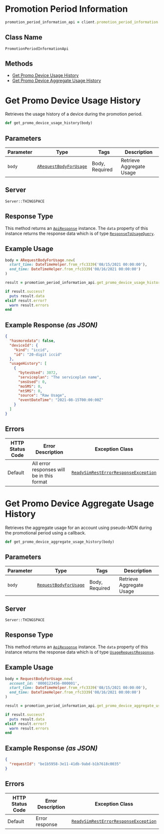 # Promotion Period Information

```ruby
promotion_period_information_api = client.promotion_period_information
```

## Class Name

`PromotionPeriodInformationApi`

## Methods

* [Get Promo Device Usage History](../../doc/controllers/promotion-period-information.md#get-promo-device-usage-history)
* [Get Promo Device Aggregate Usage History](../../doc/controllers/promotion-period-information.md#get-promo-device-aggregate-usage-history)


# Get Promo Device Usage History

Retrieves the usage history of a device during the promotion period.

```ruby
def get_promo_device_usage_history(body)
```

## Parameters

| Parameter | Type | Tags | Description |
|  --- | --- | --- | --- |
| `body` | [`ARequestBodyForUsage`](../../doc/models/a-request-body-for-usage.md) | Body, Required | Retrieve Aggregate Usage |

## Server

`Server::THINGSPACE`

## Response Type

This method returns an [`ApiResponse`](../../doc/api-response.md) instance. The `data` property of this instance returns the response data which is of type [`ResponseToUsageQuery`](../../doc/models/response-to-usage-query.md).

## Example Usage

```ruby
body = ARequestBodyForUsage.new(
  start_time: DateTimeHelper.from_rfc3339('08/15/2021 00:00:00'),
  end_time: DateTimeHelper.from_rfc3339('08/16/2021 00:00:00')
)

result = promotion_period_information_api.get_promo_device_usage_history(body)

if result.success?
  puts result.data
elsif result.error?
  warn result.errors
end
```

## Example Response *(as JSON)*

```json
{
  "hasmoredata": false,
  "deviceId": {
    "kind": "iccid",
    "id": "20-digit iccid"
  },
  "usageHistory": [
    {
      "bytesUsed": 3072,
      "serviceplan": "The serviceplan name",
      "smsUsed": 0,
      "moSMS": 0,
      "mtSMS": 0,
      "source": "Raw Usage",
      "eventDateTime": "2021-08-15T00:00:00Z"
    }
  ]
}
```

## Errors

| HTTP Status Code | Error Description | Exception Class |
|  --- | --- | --- |
| Default | All error responses will be in this format | [`ReadySimRestErrorResponseException`](../../doc/models/ready-sim-rest-error-response-exception.md) |


# Get Promo Device Aggregate Usage History

Retrieves the aggregate usage for an account using pseudo-MDN during the promotional period using a callback.

```ruby
def get_promo_device_aggregate_usage_history(body)
```

## Parameters

| Parameter | Type | Tags | Description |
|  --- | --- | --- | --- |
| `body` | [`RequestBodyForUsage`](../../doc/models/request-body-for-usage.md) | Body, Required | Retrieve Aggregate Usage |

## Server

`Server::THINGSPACE`

## Response Type

This method returns an [`ApiResponse`](../../doc/api-response.md) instance. The `data` property of this instance returns the response data which is of type [`UsageRequestResponse`](../../doc/models/usage-request-response.md).

## Example Usage

```ruby
body = RequestBodyForUsage.new(
  account_id: '0000123456-000001',
  start_time: DateTimeHelper.from_rfc3339('08/15/2021 00:00:00'),
  end_time: DateTimeHelper.from_rfc3339('08/16/2021 00:00:00')
)

result = promotion_period_information_api.get_promo_device_aggregate_usage_history(body)

if result.success?
  puts result.data
elsif result.error?
  warn result.errors
end
```

## Example Response *(as JSON)*

```json
{
  "requestId": "be1b5958-3e11-41db-9abd-b1b7618c0035"
}
```

## Errors

| HTTP Status Code | Error Description | Exception Class |
|  --- | --- | --- |
| Default | Error response | [`ReadySimRestErrorResponseException`](../../doc/models/ready-sim-rest-error-response-exception.md) |

